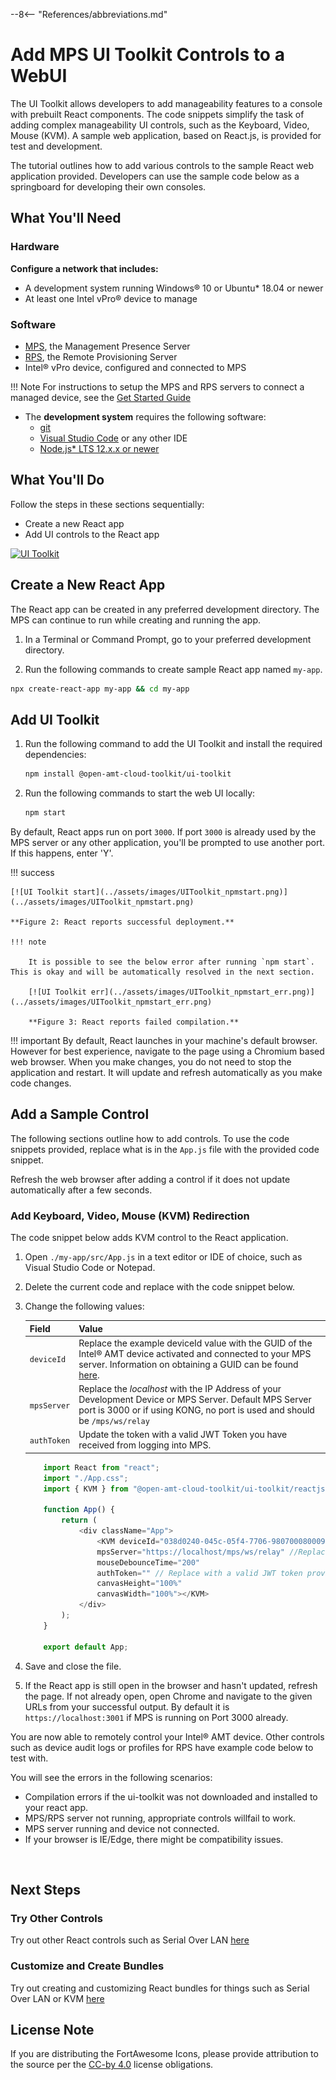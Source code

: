 --8<-- "References/abbreviations.md"
# Add MPS UI Toolkit Controls to a WebUI

The UI Toolkit allows developers to add manageability features to a console with prebuilt React components. The code snippets simplify the task of adding complex manageability UI controls, such as the Keyboard, Video, Mouse (KVM). A sample web application, based on React.js, is provided for test and development. 

The tutorial outlines how to add various controls to the sample React web application provided. Developers can use the sample code below as a springboard for developing their own consoles.

## What You'll Need

### Hardware

**Configure a network that includes:**

- A development system running Windows® 10 or Ubuntu* 18.04 or newer
- At least one Intel vPro® device to manage

### Software

- [MPS](https://github.com/open-amt-cloud-toolkit/MPS), the Management Presence Server
- [RPS](https://github.com/open-amt-cloud-toolkit/RCS), the Remote Provisioning Server
- Intel&reg; vPro device, configured and connected to MPS

!!! Note
    For instructions to setup the MPS and RPS servers to connect a managed device, see the [Get Started Guide](../Docker/overview.md)

- The **development system** requires the following software:
    - [git](https://git-scm.com/)
    - [Visual Studio Code](https://code.visualstudio.com/) or any other IDE
    - [Node.js* LTS 12.x.x or newer](https://nodejs.org/)
  

## What You'll Do
Follow the steps in these sections sequentially: 

- Create a new React app
- Add UI controls to the React app


[![UI Toolkit](../assets/images/HelloWorld.png)](../assets/images/HelloWorld.png)

## Create a New React App

The React app can be created in any preferred development directory. The MPS can continue to run while creating and running the app.

1. In a Terminal or Command Prompt, go to your preferred development directory. 

2. Run the following commands to create sample React app named `my-app`.

  ``` bash
  npx create-react-app my-app && cd my-app
  ```

## Add UI Toolkit

1. Run the following command to add the UI Toolkit and install the required dependencies:

    ``` bash
    npm install @open-amt-cloud-toolkit/ui-toolkit
    ```

2. Run the following commands to start the web UI locally:

    ``` bash
    npm start
    ```

By default, React apps run on port `3000`. If port `3000` is already used by the MPS server or any other application, you'll be prompted to use another port. If this happens, enter 'Y'.

!!! success

    [![UI Toolkit start](../assets/images/UIToolkit_npmstart.png)](../assets/images/UIToolkit_npmstart.png)

    **Figure 2: React reports successful deployment.**

    !!! note

        It is possible to see the below error after running `npm start`. This is okay and will be automatically resolved in the next section.

        [![UI Toolkit err](../assets/images/UIToolkit_npmstart_err.png)](../assets/images/UIToolkit_npmstart_err.png)

        **Figure 3: React reports failed compilation.**

!!! important
    By default, React launches in your machine's default browser. However for best experience, navigate to the page using a Chromium based web browser.
    When you make changes, you do not need to stop the application and restart. It will update and refresh automatically as you make code changes.


## Add a Sample Control
The following sections outline how to add controls. To use the code snippets provided, replace what is in the `App.js` file with the provided code snippet.

Refresh the web browser after adding a control if it does not update automatically after a few seconds.

### Add Keyboard, Video, Mouse (KVM) Redirection 

The code snippet below adds KVM control to the React application. 

1. Open `./my-app/src/App.js` in a text editor or IDE of choice, such as Visual Studio Code or Notepad.

2. Delete the current code and replace with the code snippet below.

3. Change the following values:

    | Field       |  Value   |
    | :----------- | :-------------- |
    | `deviceId` | Replace the example deviceId value with the GUID of the Intel® AMT device activated and connected to your MPS server. Information on obtaining a GUID can be found [here](../Topics/guids.md). |
    | `mpsServer` | Replace the *localhost* with the IP Address of your Development Device or MPS Server. Default MPS Server port is 3000 or if using KONG, no port is used and should be `/mps/ws/relay` |
    | `authToken` | Update the token with a valid JWT Token you have received from logging into MPS. |


    ``` javascript hl_lines="8 9 11"
        import React from "react";
        import "./App.css";
        import { KVM } from "@open-amt-cloud-toolkit/ui-toolkit/reactjs/KVM";

        function App() {
            return (
                <div className="App">
                    <KVM deviceId="038d0240-045c-05f4-7706-980700080009" //Replace with AMT Device GUID
                    mpsServer="https://localhost/mps/ws/relay" //Replace 'localhost' with Development System or MPS Server IP Address
                    mouseDebounceTime="200"
                    authToken="" // Replace with a valid JWT token provided during login of MPS
                    canvasHeight="100%"
                    canvasWidth="100%"></KVM>
                </div>
            );
        }

        export default App;
    ```


4. Save and close the file.

5. If the React app is still open in the browser and hasn't updated, refresh the page. If not already open, open Chrome and navigate to the given URLs from your successful output. By default it is `https://localhost:3001` if MPS is running on Port 3000 already.


You are now able to remotely control your Intel® AMT device. Other controls such as device audit logs or profiles for RPS have example code below to test with.


You will see the errors in the following scenarios:

- Compilation errors if the ui-toolkit was not downloaded and installed to your react app.
- MPS/RPS server not running, appropriate controls willfail to work.
- MPS server running and device not connected.
- If your browser is IE/Edge, there might be compatibility issues.

<br>

## Next Steps

### Try Other Controls

Try out other React controls such as Serial Over LAN [here](../UIToolkit/Controls/serialOverLANControl.md)

### Customize and Create Bundles

Try out creating and customizing React bundles for things such as Serial Over LAN or KVM [here](../UIToolkit/Bundles/kvm.md)


## License Note

If you are distributing the FortAwesome Icons, please provide attribution to the source per the [CC-by 4.0](https://creativecommons.org/licenses/by/4.0/deed.ast) license obligations.
